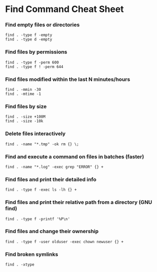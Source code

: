 # Find Command Cheat Sheet

### Find empty files or directories

```
find . -type f -empty
find . -type d -empty
```

### Find files by permissions

```
find . -type f -perm 600
find . -type f ! -perm 644
```

### Find files modified within the last N minutes/hours

```
find . -mmin -30
find . -mtime -1
```

### Find files by size

```
find . -size +100M
find . -size -10k
```


### Delete files interactively

```
find . -name "*.tmp" -ok rm {} \;
```

### Find and execute a command on files in batches (faster)

```
find . -name "*.log" -exec grep "ERROR" {} +
```

### Find files and print their detailed info

```
find . -type f -exec ls -lh {} +
```

### Find files and print their relative path from a directory (GNU find)

```
find . -type f -printf '%P\n'
```

### Find files and change their ownership

```
find . -type f -user olduser -exec chown newuser {} +
```

### Find broken symlinks

```
find . -xtype
```